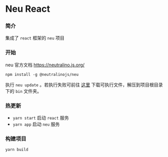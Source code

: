 # Neu React

### 简介

集成了 `react` 框架的 `neu` 项目

### 开始

neu 官方文档 https://neutralino.js.org/

`npm install -g @neutralinojs/neu`

执行 `neu update` 。若执行失败可前往 [这里](#https://github.com/neutralinojs/neutralinojs/releases/tag/v4.12.0) 下载可执行文件，解压到项目根目录下的 `bin` 文件夹。

### 热更新

-   `yarn start` 启动 `react` 服务
-   `yarn app` 启动 `neu` 服务

### 构建项目

`yarn build`
